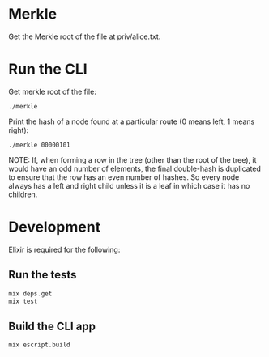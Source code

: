 # Merkle

Get the Merkle root of the file at priv/alice.txt.

# Run the CLI

Get merkle root of the file:

```
./merkle
```

Print the hash of a node found at a particular route (0 means left, 1 means right):

```
./merkle 00000101
```

NOTE: If, when forming a row in the tree (other than the root of the tree), it would have an odd number of elements, the final double-hash is duplicated to ensure that the row has an even number of hashes. So every node always has a left and right child unless it is a leaf in which case it has no children.

# Development

Elixir is required for the following:

## Run the tests

```elixir
mix deps.get
mix test
```

## Build the CLI app

```
mix escript.build
```